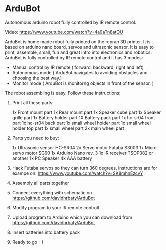 ArduBot
=======

Autonomous arduino robot fully controlled by IR remote control.

Video: https://www.youtube.com/watch?v=4a9aTn8atQU

ArduBot is home made robot fully printed on the reprap 3D printer. It is based on arduino nano board, servos and ultrasonic sensor. It is easy to print, assemble, small, fun and great intro into electronics and robotics.
ArduBot is fully controlled by IR remote control and it has 3 modes:
- Manual control by IR remote ( forward, backward, right and left)
- Autonomous mode ( ArduBot navigates to avoiding obstacles and choosing the best way.)
- Monitor mode ( ArduBot is monitorng objects in front of the sensor. )


The robot assembling is easy. Follow these instructions:
1) Print all these parts:

	1x Front mount part
	1x Rear mount part
	1x Speaker cube part
	1x Speaker grille part
	1x Battery holder part
	1X Battery pack part
	1x hc-sr04 front part
	1x hc-sr04 back part
	1x small wheel holder part
	1x small wheel holder top part
	1x small wheel part
	2x main wheel part

2) Parts you need to buy:

	1x Ultrasonic sensor HC-SR04
	2x Servo motor Futaba S3003
	1x Micro servo motor SG90
	1x Arduino Nano rev. 3
	1x IR receiver TSOP382 or another
	1x PC Speaker
	4x AAA battery

3) Hack Futaba servos so they can turn 360 degrees, instructions are for exampe on: https://www.youtube.com/watch?v=SK8mhnEzcvY
4) Assembly all parts together
5) Connect everything with schematic on https://github.com/davidhrbaty/ArduBot
6) Modify program to your IR remote controll
7) Upload program to Arduino which you can download from https://github.com/davidhrbaty/ArduBot
8) Insert batteries into battery pack
9) Ready to go :-)


